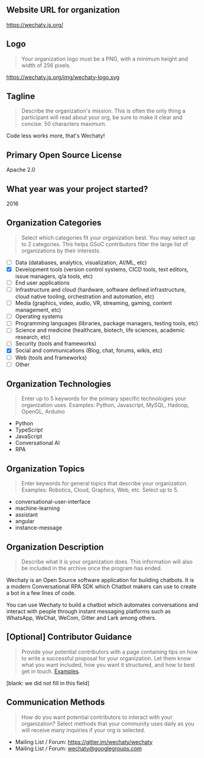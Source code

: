 ## Website URL for organization

https://wechaty.js.org/

## Logo

> Your organization logo must be a PNG, with a minimum height and width of 256 pixels.

https://wechaty.js.org/img/wechaty-logo.svg

## Tagline

> Describe the organization's mission. This is often the only thing a participant will read about your org, be sure to make it clear and concise. 50 characters maximum.

Code less works more, that's Wechaty!

## Primary Open Source License

Apache 2.0

## What year was your project started?

2016

## Organization Categories

> Select which categories fit your organization best. You may select up to 2 categories. This helps GSoC contributors filter the large list of organizations by their interests.

* [ ] Data (databases, analytics, visualization, AI/ML, etc)
* [X] Development tools (version control systems, CICD tools, text editors, issue managers, q/a tools, etc)
* [ ] End user applications
* [ ] Infrastructure and cloud (hardware, software defined infrastructure, cloud native tooling, orchestration and automation, etc)
* [ ] Media (graphics, video, audio, VR, streaming, gaming, content management, etc)
* [ ] Operating systems
* [ ] Programming languages (libraries, package managers, testing tools, etc)
* [ ] Science and medicine (healthcare, biotech, life sciences, academic research, etc)
* [ ] Security (tools and frameworks)
* [X] Social and communications (Blog, chat, forums, wikis, etc) 
* [ ] Web (tools and frameworks)
* [ ] Other

## Organization Technologies

> Enter up to 5 keywords for the primary specific technologies your organization uses. Examples: Python, Javascript, MySQL, Hadoop, OpenGL, Arduino

* Python
* TypeScript
* JavaScript
* Conversational AI
* RPA

## Organization Topics

> Enter keywords for general topics that describe your organization. Examples: Robotics, Cloud, Graphics, Web, etc. Select up to 5.

* conversational-user-interface
* machine-learning
* assistant
* angular
* instance-message

## Organization Description

> Describe what it is your organization does. This information will also be included in the archive once the program has ended.

Wechaty is an Open Source software application for building chatbots. It is a modern Conversational RPA SDK which Chatbot makers can use to create a bot in a few lines of code.

You can use Wechaty to build a chatbot which automates conversations and interact with people through instant messaging platforms such as WhatsApp, WeChat, WeCom, Gitter and Lark among others.

## [Optional] Contributor Guidance

> Provide your potential contributors with a page containing tips on how to write a successful proposal for your organization. Let them know what you want included, how you want it structured, and how to best get in touch. [Examples](https://developers.google.com/open-source/gsoc/help/contributor-guidance).

[blank: we did not fill in this field]

## Communication Methods

> How do you want potential contributors to interact with your organization? Select methods that your community uses daily as you will receive many inquiries if your org is selected.

* Mailing List / Forum: https://gitter.im/wechaty/wechaty
* Mailing List / Forum: wechaty@googlegroups.com
